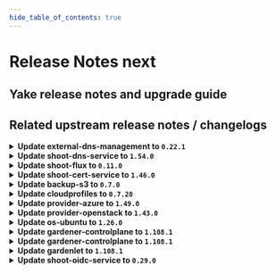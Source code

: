```yaml
---
hide_table_of_contents: true
---
```


# Release Notes next

## Yake release notes and upgrade guide

## Related upstream release notes / changelogs


<details>
<summary><b>Update external-dns-management to <code>0.22.1</code></b></summary>

# [gardener/external-dns-management]

## 📰 Noteworthy

- `[OPERATOR]` `gosec` was introduced for Static Application Security Testing (SAST). by @MartinWeindel [#394]
## 🏃 Others

- `[OPERATOR]` Bumps golang from 1.23.2 to 1.23.3. by @dependabot[bot] [#398]

## Helm Charts
- dns-controller-manager: `europe-docker.pkg.dev/gardener-project/releases/charts/dns-controller-manager:v0.22.1`
## Docker Images
- dns-controller-manager: `europe-docker.pkg.dev/gardener-project/releases/dns-controller-manager:v0.22.1`


</details>

<details>
<summary><b>Update shoot-dns-service to <code>1.54.0</code></b></summary>

# [gardener/gardener-extension-shoot-dns-service]

## 🏃 Others

- `[OPERATOR]` Bumps github.com/gardener/gardener from 1.107.0 to 1.108.0. by @dependabot[bot] [#399]
- `[OPERATOR]` Reduce default values for resource utilisation of shoot-dns-service controller in the control plane. by @MartinWeindel [#392]
- `[OPERATOR]` `gosec` was introduced for Static Application Security Testing (SAST). by @MartinWeindel [#387]
- `[OPERATOR]` Bumps github.com/gardener/gardener from 1.105.0 to 1.106.0. by @dependabot[bot] [#390]
- `[OPERATOR]` Bumps github.com/gardener/gardener from 1.106.0 to 1.107.0. by @dependabot[bot] [#394]
# [gardener/external-dns-management]

## 📰 Noteworthy

- `[OPERATOR]` `gosec` was introduced for Static Application Security Testing (SAST). by @MartinWeindel [gardener/external-dns-management#394]
## 🏃 Others

- `[OPERATOR]` Bumps golang from 1.23.2 to 1.23.3. by @dependabot[bot] [gardener/external-dns-management#398]

## Helm Charts
- admission-shoot-dns-service-application: `europe-docker.pkg.dev/gardener-project/releases/charts/gardener/extensions/admission-shoot-dns-service-application:v1.54.0`
- admission-shoot-dns-service-runtime: `europe-docker.pkg.dev/gardener-project/releases/charts/gardener/extensions/admission-shoot-dns-service-runtime:v1.54.0`
- shoot-dns-service: `europe-docker.pkg.dev/gardener-project/releases/charts/gardener/extensions/shoot-dns-service:v1.54.0`
## Docker Images
- gardener-extension-admission-shoot-dns-service: `europe-docker.pkg.dev/gardener-project/releases/gardener/extensions/admission-shoot-dns-service:v1.54.0`
- gardener-extension-shoot-dns-service: `europe-docker.pkg.dev/gardener-project/releases/gardener/extensions/shoot-dns-service:v1.54.0`


</details>

<details>
<summary><b>Update shoot-flux to <code>0.11.0</code></b></summary>

## What's Changed
* Bump gardener to `v1.105.3` by @Duciwuci in https://github.com/stackitcloud/gardener-extension-shoot-flux/pull/119


**Full Changelog**: https://github.com/stackitcloud/gardener-extension-shoot-flux/compare/v0.10.0...v0.11.0

</details>

<details>
<summary><b>Update shoot-cert-service to <code>1.46.0</code></b></summary>

# [gardener/gardener-extension-shoot-cert-service]

## 🏃 Others

- `[OPERATOR]` Reduce default values for resource utilisation of cert-management controller in the control plane. by @MartinWeindel [#308]
- `[OPERATOR]` Bumps github.com/gardener/gardener from 1.106.0 to 1.107.0. by @dependabot[bot] [#310]
- `[OPERATOR]` Bumps golang from 1.23.2 to 1.23.3. by @dependabot[bot] [#311]
- `[OPERATOR]` Bumps github.com/gardener/gardener from 1.105.0 to 1.106.0. by @dependabot[bot] [#306]
- `[OPERATOR]` Bumps github.com/gardener/gardener from 1.107.0 to 1.108.0. by @dependabot[bot] [#315]

## Helm Charts
- shoot-cert-service: `europe-docker.pkg.dev/gardener-project/releases/charts/gardener/extensions/shoot-cert-service:v1.46.0`
## Docker Images
- gardener-extension-shoot-cert-service: `europe-docker.pkg.dev/gardener-project/releases/gardener/extensions/shoot-cert-service:v1.46.0`


</details>

<details>
<summary><b>Update backup-s3 to <code>0.7.0</code></b></summary>

## General Changes
* Revendor g/g v1.100 (https://github.com/metal-stack/gardener-extension-backup-s3/pull/11) @Gerrit91 


</details>

<details>
<summary><b>Update cloudprofiles to <code>0.7.20</code></b></summary>

**Full Changelog**: https://github.com/gardener-community/cloudprofiles/compare/0.7.19...0.7.20

</details>

<details>
<summary><b>Update provider-azure to <code>1.49.0</code></b></summary>

# [gardener/gardener-extension-provider-azure]

## ⚠️ Breaking Changes

- `[USER]` Deprecate DNSRecordConfig object. Please configure the target Azure management API via the provided secret by @kon-angelo [#1018]
## ✨ New Features

- `[USER]` Enable extra-create-metadata in csi-provisioner. by @kon-angelo [#1008]
## 🏃 Others

- `[DEPENDENCY]` Update go to version 1.23.3 by @hebelsan [#1005]
- `[DEPENDENCY]` Update gardener/gardener to v1.108.0 by @hebelsan [#1014]
- `[OPERATOR]` Create bastion vm from the info provided in the cloud profile bastion section by @hebelsan [#948]
- `[OPERATOR]` Fix an issue where the subnet name was not calculated correctly in the migration to multi-subnet setup by @kon-angelo [#1004]
- `[OPERATOR]` Updating CSI driver provisioner ClusterRole rules by @hebelsan [#988]
- `[OPERATOR]` Remove outdated "Basic" SKU loadbalancer migration documentation. by @kon-angelo [#1017]
- `[OPERATOR]` Remove the duplicate provider type check from the admission webhooks. by @LucaBernstein [#998]
- `[OPERATOR]` Add `NamespacedCloudProfile` admission mutation and validation to support custom machine images and types. by @LucaBernstein [#1016]
- `[OPERATOR]` Added validation to prevent IPv6-only/dual-stack clusters as they are not supported, yet. by @ScheererJ [#993]
- `[DEVELOPER]` Add gosec as sast makefile target by @hebelsan [#1006]
- `[DEVELOPER]` Update gardener/gardener to v1.105.0 by @hebelsan [#989]

## Helm Charts
- admission-azure-application: `europe-docker.pkg.dev/gardener-project/releases/charts/gardener/extensions/admission-azure-application:v1.49.0`
- admission-azure-runtime: `europe-docker.pkg.dev/gardener-project/releases/charts/gardener/extensions/admission-azure-runtime:v1.49.0`
- provider-azure: `europe-docker.pkg.dev/gardener-project/releases/charts/gardener/extensions/provider-azure:v1.49.0`
## Docker Images
- gardener-extension-admission-azure: `europe-docker.pkg.dev/gardener-project/releases/gardener/extensions/admission-azure:v1.49.0`
- gardener-extension-provider-azure: `europe-docker.pkg.dev/gardener-project/releases/gardener/extensions/provider-azure:v1.49.0`


</details>

<details>
<summary><b>Update provider-openstack to <code>1.43.0</code></b></summary>

# [gardener/gardener-extension-provider-openstack]

## ⚠️ Breaking Changes

- `[OPERATOR]` Deprecated configuring bastion via helm chart config map by @hebelsan [#838]
## 📰 Noteworthy

- `[OPERATOR]` Added support for configuring bastion vm from CloudProfile's bastion section by @hebelsan [#838]
## 🏃 Others

- `[DEPENDENCY]` Add gosec as sast makefile target by @hebelsan [#902]
- `[DEPENDENCY]` Update go to version 1.23.3 by @hebelsan [#900]
- `[OPERATOR]` Fix an issue where provider-openstack required permissions for share network operations even when not required by the `InfrastructureConfig`. by @kon-angelo [#885]
- `[OPERATOR]` Update gardener/gardener to v1.107.0 by @hebelsan [#896]
- `[OPERATOR]` Fix an issue where the deletion with the flow reconciler would fail if the network was already deleted. by @kon-angelo [#898]
- `[OPERATOR]` Added validation to prevent IPv6-only/dual-stack clusters as they are not supported, yet. by @ScheererJ [#886]
- `[OPERATOR]` Remove the duplicate provider type check from the admission webhooks. by @LucaBernstein [#895]
- `[OPERATOR]` Fix possible nil-pointer deref when looking for networks. during reconciliation by @AndreasBurger [#879]
- `[OPERATOR]` subnet overlapping, missing expected router and Policy doesn't allow .* to be performed errors are now non-retryable user errors. by @RadaBDimitrova [#894]
- `[OPERATOR]` Updating CSI driver provisioner ClusterRole rules by @hebelsan [#880]
- `[DEVELOPER]` Update gardener/gardener to v1.105.0 by @hebelsan [#881]

## Helm Charts
- admission-openstack-application: `europe-docker.pkg.dev/gardener-project/releases/charts/gardener/extensions/admission-openstack-application:v1.43.0`
- admission-openstack-runtime: `europe-docker.pkg.dev/gardener-project/releases/charts/gardener/extensions/admission-openstack-runtime:v1.43.0`
- provider-openstack: `europe-docker.pkg.dev/gardener-project/releases/charts/gardener/extensions/provider-openstack:v1.43.0`
## Docker Images
- gardener-extension-admission-openstack: `europe-docker.pkg.dev/gardener-project/releases/gardener/extensions/admission-openstack:v1.43.0`
- gardener-extension-provider-openstack: `europe-docker.pkg.dev/gardener-project/releases/gardener/extensions/provider-openstack:v1.43.0`


</details>

<details>
<summary><b>Update os-ubuntu to <code>1.26.0</code></b></summary>

# [gardener/gardener-extension-os-ubuntu]

## ⚠️ Breaking Changes

- `[OPERATOR]` This extension is no longer able to run with Gardener versions lower than `v1.90` when the `UseGardenerNodeAgent` feature gate is disabled. by @rfranzke [#126]
## ✨ New Features

- `[OPERATOR]` Helm charts of extension and admission controller are published as OCI artifacts now. by @oliver-goetz [#143]
## 🏃 Others

- `[DEVELOPER]` The `vendor` directory was removed in favor of the `go mod cache`. by @LucaBernstein [#133]
- `[DEVELOPER]` Static Application Security Testing (sast) with `gosec` got enabled on this repository. by @MrBatschner [#163]

## Helm Charts
- os-ubuntu: `europe-docker.pkg.dev/gardener-project/releases/charts/gardener/extensions/os-ubuntu:v1.26.0`
## Docker Images
- gardener-extension-os-ubuntu: `europe-docker.pkg.dev/gardener-project/releases/gardener/extensions/os-ubuntu:v1.26.0`


</details>

<details>
<summary><b>Update gardener-controlplane to <code>1.108.1</code></b></summary>

# [gardener/gardener]

## 🐛 Bug Fixes

- `[OPERATOR]` The `seed.gardener.cloud/eu-access=true` label (in `CloudProfile`s and `Seeds`) or seed selector (in `Shoot`s) is no longer removed when the `eu-access-only` restriction is removed from the `.spec.accessRestrictions[]` field. Similarly, the `support.gardener.cloud/eu-access-for-cluster-{addons,nodes}` annotations in `Shoot`s are no longer removed when they are removed from the `.spec.accessRestrictions[].options` field. by @rfranzke [#10885]

## Helm Charts
- controlplane: `europe-docker.pkg.dev/gardener-project/releases/charts/gardener/controlplane:v1.108.1`
- gardenlet: `europe-docker.pkg.dev/gardener-project/releases/charts/gardener/gardenlet:v1.108.1`
- operator: `europe-docker.pkg.dev/gardener-project/releases/charts/gardener/operator:v1.108.1`
- resource-manager: `europe-docker.pkg.dev/gardener-project/releases/charts/gardener/resource-manager:v1.108.1`
## Docker Images
- admission-controller: `europe-docker.pkg.dev/gardener-project/releases/gardener/admission-controller:v1.108.1`
- apiserver: `europe-docker.pkg.dev/gardener-project/releases/gardener/apiserver:v1.108.1`
- controller-manager: `europe-docker.pkg.dev/gardener-project/releases/gardener/controller-manager:v1.108.1`
- gardenlet: `europe-docker.pkg.dev/gardener-project/releases/gardener/gardenlet:v1.108.1`
- node-agent: `europe-docker.pkg.dev/gardener-project/releases/gardener/node-agent:v1.108.1`
- operator: `europe-docker.pkg.dev/gardener-project/releases/gardener/operator:v1.108.1`
- resource-manager: `europe-docker.pkg.dev/gardener-project/releases/gardener/resource-manager:v1.108.1`
- scheduler: `europe-docker.pkg.dev/gardener-project/releases/gardener/scheduler:v1.108.1`


</details>

<details>
<summary><b>Update gardener-controlplane to <code>1.108.1</code></b></summary>

# [gardener/gardener]

## 🐛 Bug Fixes

- `[OPERATOR]` The `seed.gardener.cloud/eu-access=true` label (in `CloudProfile`s and `Seeds`) or seed selector (in `Shoot`s) is no longer removed when the `eu-access-only` restriction is removed from the `.spec.accessRestrictions[]` field. Similarly, the `support.gardener.cloud/eu-access-for-cluster-{addons,nodes}` annotations in `Shoot`s are no longer removed when they are removed from the `.spec.accessRestrictions[].options` field. by @rfranzke [#10885]

## Helm Charts
- controlplane: `europe-docker.pkg.dev/gardener-project/releases/charts/gardener/controlplane:v1.108.1`
- gardenlet: `europe-docker.pkg.dev/gardener-project/releases/charts/gardener/gardenlet:v1.108.1`
- operator: `europe-docker.pkg.dev/gardener-project/releases/charts/gardener/operator:v1.108.1`
- resource-manager: `europe-docker.pkg.dev/gardener-project/releases/charts/gardener/resource-manager:v1.108.1`
## Docker Images
- admission-controller: `europe-docker.pkg.dev/gardener-project/releases/gardener/admission-controller:v1.108.1`
- apiserver: `europe-docker.pkg.dev/gardener-project/releases/gardener/apiserver:v1.108.1`
- controller-manager: `europe-docker.pkg.dev/gardener-project/releases/gardener/controller-manager:v1.108.1`
- gardenlet: `europe-docker.pkg.dev/gardener-project/releases/gardener/gardenlet:v1.108.1`
- node-agent: `europe-docker.pkg.dev/gardener-project/releases/gardener/node-agent:v1.108.1`
- operator: `europe-docker.pkg.dev/gardener-project/releases/gardener/operator:v1.108.1`
- resource-manager: `europe-docker.pkg.dev/gardener-project/releases/gardener/resource-manager:v1.108.1`
- scheduler: `europe-docker.pkg.dev/gardener-project/releases/gardener/scheduler:v1.108.1`


</details>

<details>
<summary><b>Update gardenlet to <code>1.108.1</code></b></summary>

# [gardener/gardener]

## 🐛 Bug Fixes

- `[OPERATOR]` The `seed.gardener.cloud/eu-access=true` label (in `CloudProfile`s and `Seeds`) or seed selector (in `Shoot`s) is no longer removed when the `eu-access-only` restriction is removed from the `.spec.accessRestrictions[]` field. Similarly, the `support.gardener.cloud/eu-access-for-cluster-{addons,nodes}` annotations in `Shoot`s are no longer removed when they are removed from the `.spec.accessRestrictions[].options` field. by @rfranzke [#10885]

## Helm Charts
- controlplane: `europe-docker.pkg.dev/gardener-project/releases/charts/gardener/controlplane:v1.108.1`
- gardenlet: `europe-docker.pkg.dev/gardener-project/releases/charts/gardener/gardenlet:v1.108.1`
- operator: `europe-docker.pkg.dev/gardener-project/releases/charts/gardener/operator:v1.108.1`
- resource-manager: `europe-docker.pkg.dev/gardener-project/releases/charts/gardener/resource-manager:v1.108.1`
## Docker Images
- admission-controller: `europe-docker.pkg.dev/gardener-project/releases/gardener/admission-controller:v1.108.1`
- apiserver: `europe-docker.pkg.dev/gardener-project/releases/gardener/apiserver:v1.108.1`
- controller-manager: `europe-docker.pkg.dev/gardener-project/releases/gardener/controller-manager:v1.108.1`
- gardenlet: `europe-docker.pkg.dev/gardener-project/releases/gardener/gardenlet:v1.108.1`
- node-agent: `europe-docker.pkg.dev/gardener-project/releases/gardener/node-agent:v1.108.1`
- operator: `europe-docker.pkg.dev/gardener-project/releases/gardener/operator:v1.108.1`
- resource-manager: `europe-docker.pkg.dev/gardener-project/releases/gardener/resource-manager:v1.108.1`
- scheduler: `europe-docker.pkg.dev/gardener-project/releases/gardener/scheduler:v1.108.1`


</details>

<details>
<summary><b>Update shoot-oidc-service to <code>0.29.0</code></b></summary>

# [gardener/oidc-webhook-authenticator]

## 🏃 Others

- `[OPERATOR]` OWA is now built using go version 1.23.3. by @dimityrmirchev [gardener/oidc-webhook-authenticator#167]
- `[DEVELOPER]` `gosec` is made available for SAST(static application security testing), it can be run with `make sast` or `make sast-report`.  by @vpnachev [gardener/oidc-webhook-authenticator#165]
# [gardener/gardener-extension-shoot-oidc-service]

## ⚠️ Breaking Changes

- `[OPERATOR]` The type of the `imageVectorOverwrite` helm chart value is changed from string to object. by @dimityrmirchev [#251]
## 🏃 Others

- `[OPERATOR]` The following dependencies have been updated:  
  - github.com/gardener/gardener v1.105.0 -> v1.106.0  
  - k8s.io/api v0.29.8 -> v0.31.1  
  - k8s.io/apimachinery v0.29.9 -> v0.31.1  
  - k8s.io/client-go v0.29.9 -> v0.31.1  
  - k8s.io/code-generator v0.29.9 -> v0.31.1  
  - k8s.io/component-base v0.29.9 -> v0.31.1  
  - sigs.k8s.io/controller-runtime v0.17.6 -> v0.19.0 by @vpnachev [#248]
- `[DEVELOPER]` `gosec` is made available for SAST(static application security testing), it can be run with `make sast` or `make sast-report`, but is also incorporated in the `verify` and `verify-extended` makefile targets.  by @vpnachev [#248]
## 📖 Documentation

- `[USER]` Documentation now clarifies when Structured Authentication should be preferred over the Gardener OIDC extension. by @dimityrmirchev [#259]

## Helm Charts
- shoot-oidc-service: `europe-docker.pkg.dev/gardener-project/releases/charts/gardener/extensions/shoot-oidc-service:v0.29.0`
## Docker Images
- gardener-extension-shoot-oidc-service: `europe-docker.pkg.dev/gardener-project/releases/gardener/extensions/shoot-oidc-service:v0.29.0`


</details>
